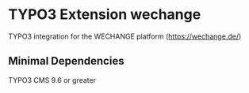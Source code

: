 # TYPO3 Extension wechange
TYPO3 integration for the WECHANGE platform (https://wechange.de/)

## Minimal Dependencies

TYPO3 CMS 9.6 or greater
